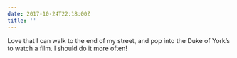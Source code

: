 ```yaml
---
date: 2017-10-24T22:18:00Z
title: ''
---
```

Love that I can walk to the end of my street, and pop into the Duke of York’s to watch a film. I should do it more often!
